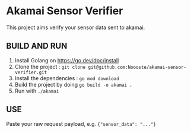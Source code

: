 # Akamai Sensor Verifier

This project aims verify your sensor data sent to akamai.

## BUILD AND RUN
1. Install Golang on https://go.dev/doc/install
2. Clone the project : `git clone git@github.com:Noooste/akamai-sensor-verifier.git`
3. Install the dependencies : `go mod download`
4. Build the project by doing `go build -o akamai .`
5. Run with `./akamai`

## USE
Paste your raw request payload, e.g. `{"sensor_data": "..."}` 
